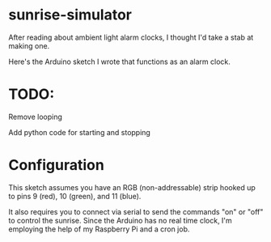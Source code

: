 # sunrise-simulator
After reading about ambient light alarm clocks, I thought I'd take a stab at making one. 

Here's the Arduino sketch I wrote that functions as an alarm clock. 

# TODO:
Remove looping

Add python code for starting and stopping 

# Configuration
This sketch assumes you have an RGB (non-addressable) strip hooked up to pins 9 (red), 10 (green), and 11 (blue).

It also requires you to connect via serial to send the commands "on" or "off" to control the sunrise. Since the Arduino has no real time clock, I'm employing the help of my Raspberry Pi and a cron job.
